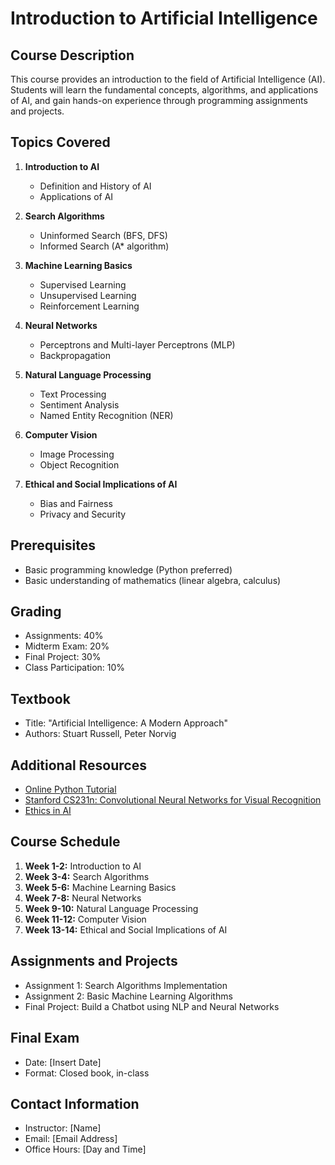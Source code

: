 # Introduction to Artificial Intelligence

## Course Description
This course provides an introduction to the field of Artificial Intelligence (AI). Students will learn the fundamental concepts, algorithms, and applications of AI, and gain hands-on experience through programming assignments and projects.

## Topics Covered
1. **Introduction to AI**
   - Definition and History of AI
   - Applications of AI

2. **Search Algorithms**
   - Uninformed Search (BFS, DFS)
   - Informed Search (A* algorithm)

3. **Machine Learning Basics**
   - Supervised Learning
   - Unsupervised Learning
   - Reinforcement Learning

4. **Neural Networks**
   - Perceptrons and Multi-layer Perceptrons (MLP)
   - Backpropagation

5. **Natural Language Processing**
   - Text Processing
   - Sentiment Analysis
   - Named Entity Recognition (NER)

6. **Computer Vision**
   - Image Processing
   - Object Recognition

7. **Ethical and Social Implications of AI**
   - Bias and Fairness
   - Privacy and Security

## Prerequisites
- Basic programming knowledge (Python preferred)
- Basic understanding of mathematics (linear algebra, calculus)

## Grading
- Assignments: 40%
- Midterm Exam: 20%
- Final Project: 30%
- Class Participation: 10%

## Textbook
- Title: "Artificial Intelligence: A Modern Approach"
- Authors: Stuart Russell, Peter Norvig

## Additional Resources
- [Online Python Tutorial](https://docs.python.org/3/tutorial/)
- [Stanford CS231n: Convolutional Neural Networks for Visual Recognition](http://cs231n.stanford.edu/)
- [Ethics in AI](https://ethicsinai.com/)

## Course Schedule
1. **Week 1-2:** Introduction to AI
2. **Week 3-4:** Search Algorithms
3. **Week 5-6:** Machine Learning Basics
4. **Week 7-8:** Neural Networks
5. **Week 9-10:** Natural Language Processing
6. **Week 11-12:** Computer Vision
7. **Week 13-14:** Ethical and Social Implications of AI

## Assignments and Projects
- Assignment 1: Search Algorithms Implementation
- Assignment 2: Basic Machine Learning Algorithms
- Final Project: Build a Chatbot using NLP and Neural Networks

## Final Exam
- Date: [Insert Date]
- Format: Closed book, in-class

## Contact Information
- Instructor: [Name]
- Email: [Email Address]
- Office Hours: [Day and Time]
